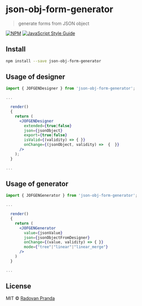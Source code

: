 # json-obj-form-generator

> generate forms from JSON object

[![NPM](https://img.shields.io/npm/v/json-obj-form-generator.svg)](https://www.npmjs.com/package/json-obj-form-generator) [![JavaScript Style Guide](https://img.shields.io/badge/code_style-standard-brightgreen.svg)](https://standardjs.com)

## Install

```bash
npm install --save json-obj-form-generator
```

## Usage of designer

```jsx
import { JOFGENDesigner } from 'json-obj-form-generator';

...

  render()
  {
    return (
      <JOFGENDesigner 
        extended={true|false}
        json={jsonObject} 
        export={true|false} 
        isValid={(validity) => { }} 
        onChange={(jsonObject, validity) =>  {  }} 
      />
    );
  }

...
```

## Usage of generator
```jsx
import { JOFGENGenerator } from 'json-obj-form-generator';

...

  render()
  {
    return (
      <JOFGENGenerator 
        value={jsonValue} 
        json={jsonObjectFromDesigner} 
        onChange={(value, validity) => { }} 
        mode={"tree"|"linear"|"linear_merge"} 
      />
    )
  }

...
```

## License

MIT © [Radovan Pranda](https://github.com/radovan-pranda)
